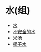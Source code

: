 # 水(组)  
- [水](LQ_Water.md)  
- [不安全的水](LQ_WaterUnsafe.md)  
- [米汤](LQ_WaterRice.md)  
- [椰子水](LQ_CoconutWater.md)  
